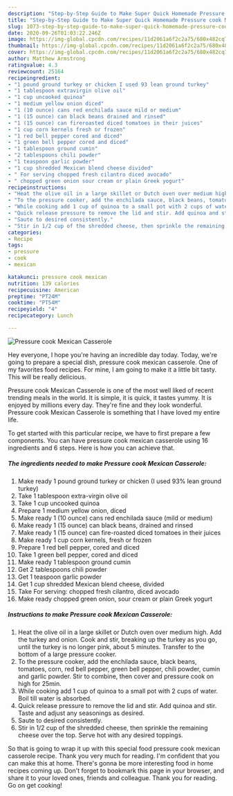 ```yaml
---
description: "Step-by-Step Guide to Make Super Quick Homemade Pressure cook Mexican Casserole"
title: "Step-by-Step Guide to Make Super Quick Homemade Pressure cook Mexican Casserole"
slug: 1073-step-by-step-guide-to-make-super-quick-homemade-pressure-cook-mexican-casserole
date: 2020-09-26T01:03:22.246Z
image: https://img-global.cpcdn.com/recipes/11d2061a6f2c2a75/680x482cq70/pressure-cook-mexican-casserole-recipe-main-photo.jpg
thumbnail: https://img-global.cpcdn.com/recipes/11d2061a6f2c2a75/680x482cq70/pressure-cook-mexican-casserole-recipe-main-photo.jpg
cover: https://img-global.cpcdn.com/recipes/11d2061a6f2c2a75/680x482cq70/pressure-cook-mexican-casserole-recipe-main-photo.jpg
author: Matthew Armstrong
ratingvalue: 4.3
reviewcount: 25164
recipeingredient:
- "1 pound ground turkey or chicken I used 93 lean ground turkey"
- "1 tablespoon extravirgin olive oil"
- "1 cup uncooked quinoa"
- "1 medium yellow onion diced"
- "1 (10 ounce) cans red enchilada sauce mild or medium"
- "1 (15 ounce) can black beans drained and rinsed"
- "1 (15 ounce) can fireroasted diced tomatoes in their juices"
- "1 cup corn kernels fresh or frozen"
- "1 red bell pepper cored and diced"
- "1 green bell pepper cored and diced"
- "1 tablespoon ground cumin"
- "2 tablespoons chili powder"
- "1 teaspoon garlic powder"
- "1 cup shredded Mexican blend cheese divided"
- " For serving chopped fresh cilantro diced avocado"
- " chopped green onion sour cream or plain Greek yogurt"
recipeinstructions:
- "Heat the olive oil in a large skillet or Dutch oven over medium high. Add the turkey and onion. Cook and stir, breaking up the turkey as you go, until the turkey is no longer pink, about 5 minutes. Transfer to the bottom of a large pressure cooker."
- "To the pressure cooker, add the enchilada sauce, black beans, tomatoes, corn, red bell pepper, green bell pepper, chili powder, cumin and garlic powder. Stir to combine, then cover and pressure cook on high for 25min."
- "While cooking add 1 cup of quinoa to a small pot with 2 cups of water. Boil till water is absorbed."
- "Quick release pressure to remove the lid and stir. Add quinoa and stir. Taste and adjust any seasonings as desired."
- "Saute to desired consistently."
- "Stir in 1/2 cup of the shredded cheese, then sprinkle the remaining cheese over the top. Serve hot with any desired toppings."
categories:
- Recipe
tags:
- pressure
- cook
- mexican

katakunci: pressure cook mexican 
nutrition: 139 calories
recipecuisine: American
preptime: "PT24M"
cooktime: "PT54M"
recipeyield: "4"
recipecategory: Lunch

---
```



![Pressure cook Mexican Casserole](https://img-global.cpcdn.com/recipes/11d2061a6f2c2a75/680x482cq70/pressure-cook-mexican-casserole-recipe-main-photo.jpg)

Hey everyone, I hope you're having an incredible day today. Today, we're going to prepare a special dish, pressure cook mexican casserole. One of my favorites food recipes. For mine, I am going to make it a little bit tasty. This will be really delicious.

Pressure cook Mexican Casserole is one of the most well liked of recent trending meals in the world. It is simple, it is quick, it tastes yummy. It is enjoyed by millions every day. They're fine and they look wonderful. Pressure cook Mexican Casserole is something that I have loved my entire life.




To get started with this particular recipe, we have to first prepare a few components. You can have pressure cook mexican casserole using 16 ingredients and 6 steps. Here is how you can achieve that.

<!--inarticleads1-->

##### The ingredients needed to make Pressure cook Mexican Casserole:

1. Make ready 1 pound ground turkey or chicken (I used 93% lean ground turkey)
1. Take 1 tablespoon extra-virgin olive oil
1. Take 1 cup uncooked quinoa
1. Prepare 1 medium yellow onion, diced
1. Make ready 1 (10 ounce) cans red enchilada sauce (mild or medium)
1. Make ready 1 (15 ounce) can black beans, drained and rinsed
1. Make ready 1 (15 ounce) can fire-roasted diced tomatoes in their juices
1. Make ready 1 cup corn kernels, fresh or frozen
1. Prepare 1 red bell pepper, cored and diced
1. Take 1 green bell pepper, cored and diced
1. Make ready 1 tablespoon ground cumin
1. Get 2 tablespoons chili powder
1. Get 1 teaspoon garlic powder
1. Get 1 cup shredded Mexican blend cheese, divided
1. Take  For serving: chopped fresh cilantro, diced avocado
1. Make ready  chopped green onion, sour cream or plain Greek yogurt




<!--inarticleads2-->

##### Instructions to make Pressure cook Mexican Casserole:

1. Heat the olive oil in a large skillet or Dutch oven over medium high. Add the turkey and onion. Cook and stir, breaking up the turkey as you go, until the turkey is no longer pink, about 5 minutes. Transfer to the bottom of a large pressure cooker.
1. To the pressure cooker, add the enchilada sauce, black beans, tomatoes, corn, red bell pepper, green bell pepper, chili powder, cumin and garlic powder. Stir to combine, then cover and pressure cook on high for 25min.
1. While cooking add 1 cup of quinoa to a small pot with 2 cups of water. Boil till water is absorbed.
1. Quick release pressure to remove the lid and stir. Add quinoa and stir. Taste and adjust any seasonings as desired.
1. Saute to desired consistently.
1. Stir in 1/2 cup of the shredded cheese, then sprinkle the remaining cheese over the top. Serve hot with any desired toppings.




So that is going to wrap it up with this special food pressure cook mexican casserole recipe. Thank you very much for reading. I'm confident that you can make this at home. There's gonna be more interesting food in home recipes coming up. Don't forget to bookmark this page in your browser, and share it to your loved ones, friends and colleague. Thank you for reading. Go on get cooking!
